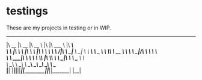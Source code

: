 # testings

These are my projects in testing or in WIP.

 ________  ________  ________        ___  _______   ________ _________
|\   __  \|\   __  \|\   __  \      |\  \|\  ___ \ |\   ____\\___   ___\
\ \  \|\  \ \  \|\  \ \  \|\  \     \ \  \ \   __/|\ \  \___\|___ \  \_|
 \ \   ____\ \   _  _\ \  \\\  \  __ \ \  \ \  \_|/_\ \  \       \ \  \
  \ \  \___|\ \  \\  \\ \  \\\  \|\  \\_\  \ \  \_|\ \ \  \____   \ \  \
   \ \__\    \ \__\\ _\\ \_______\ \________\ \_______\ \_______\  \ \__\
    \|__|     \|__|\|__|\|_______|\|________|\|_______|\|_______|   \|__|
 
